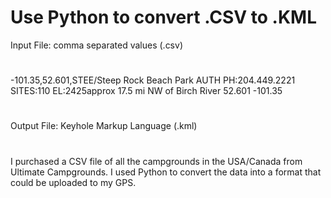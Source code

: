 # Use Python to convert .CSV to .KML
Input File:  comma separated values (.csv)
#
-101.35,52.601,STEE/Steep Rock Beach Park  AUTH PH:204.449.2221   SITES:110 EL:2425approx 17.5 mi NW of Birch River 52.601 -101.35
#
Output File: Keyhole Markup Language (.kml)
#
I purchased a CSV file of all the campgrounds in the
USA/Canada from Ultimate Campgrounds.  I used Python to
convert the data into a format that could be uploaded to
my GPS.
